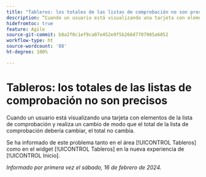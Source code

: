```yaml
---
title: "Tableros: los totales de las listas de comprobación no son precisos"
description: “Cuando un usuario está visualizando una tarjeta con elementos de la lista de comprobación y realiza un cambio de modo que el total de la lista de comprobación debería cambiar, el total no cambia”.
hidefromtoc: true
feature: Agile
source-git-commit: b8a2f0c1ef9ca07e452e9f5b266d7707905a6052
workflow-type: ht
source-wordcount: '88'
ht-degree: 100%

---
```



# Tableros: los totales de las listas de comprobación no son precisos

Cuando un usuario está visualizando una tarjeta con elementos de la lista de comprobación y realiza un cambio de modo que el total de la lista de comprobación debería cambiar, el total no cambia.

Se ha informado de este problema tanto en el área [!UICONTROL Tableros] como en el widget [!UICONTROL Tableros] en la nueva experiencia de [!UICONTROL Inicio].

_Informado por primera vez el sábado, 16 de febrero de 2024._
